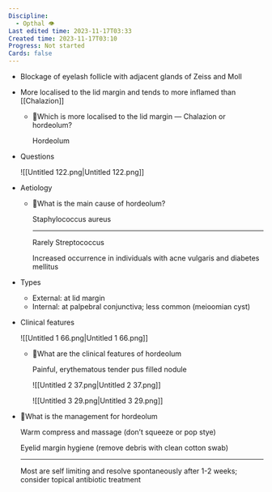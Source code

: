 ```yaml
---
Discipline:
  - Opthal 👁
Last edited time: 2023-11-17T03:33
Created time: 2023-11-17T03:10
Progress: Not started
Cards: false
---
```

- Blockage of eyelash follicle with adjacent glands of Zeiss and Moll
- More localised to the lid margin and tends to more inflamed than [[Chalazion]]
    - 🍒Which is more localised to the lid margin — Chalazion or hordeolum?
        
        Hordeolum
        
- Questions
    
    ![[Untitled 122.png|Untitled 122.png]]
    
- Aetiology
    - 🍒What is the main cause of hordeolum?
        
        Staphylococcus aureus
        
        ---
        
        Rarely Streptococcus
        
        Increased occurrence in individuals with acne vulgaris and diabetes mellitus
        
- Types
    - External: at lid margin
    - Internal: at palpebral conjunctiva; less common (meioomian cyst)
- Clinical features
    
    ![[Untitled 1 66.png|Untitled 1 66.png]]
    
    - 🍒What are the clinical features of hordeolum
        
        Painful, erythematous tender pus filled nodule
        
        ![[Untitled 2 37.png|Untitled 2 37.png]]
        
        ![[Untitled 3 29.png|Untitled 3 29.png]]
        
- 🍒What is the management for hordeolum
    
    Warm compress and massage (don’t squeeze or pop stye)
    
    Eyelid margin hygiene (remove debris with clean cotton swab)
    
    ---
    
    Most are self limiting and resolve spontaneously after 1-2 weeks; consider topical antibiotic treatment